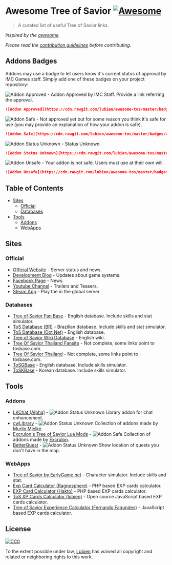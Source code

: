 # Awesome Tree of Savior [![Awesome](https://cdn.rawgit.com/sindresorhus/awesome/d7305f38d29fed78fa85652e3a63e154dd8e8829/media/badge.svg)](https://github.com/sindresorhus/awesome)

> A curated list of useful Tree of Savior links.

*Inspired by the [awesome](https://github.com/sindresorhus/awesome).*

*Please read the [contribution guidelines](CONTRIBUTING.md) before contributing.*

## Addons Badges

Addons may use a badge to let users know it's current status of approval by IMC Games staff. Simply add one of these badges on your project repository:

![Addon Approved](https://cdn.rawgit.com/lubien/awesome-tos/master/badges/addon-approved.svg) - Addon Approved by IMC Staff. Provide a link referring the approval.

```md
![Addon Approved](https://cdn.rawgit.com/lubien/awesome-tos/master/badges/addon-approved.svg)
```

![Addon Safe](https://cdn.rawgit.com/lubien/awesome-tos/master/badges/addon-safe.svg) - Not approved yet but for some reason you think it's safe for use (you may provide an explanation of how your addon is safe).

```md
![Addon Safe](https://cdn.rawgit.com/lubien/awesome-tos/master/badges/addon-safe.svg)
```

![Addon Status Unknown](https://cdn.rawgit.com/lubien/awesome-tos/master/badges/addon-unknown.svg) - Status Unknown.

```md
![Addon Status Unknown](https://cdn.rawgit.com/lubien/awesome-tos/master/badges/addon-unknown.svg)
```

![Addon Unsafe](https://cdn.rawgit.com/lubien/awesome-tos/master/badges/addon-unsafe.svg) - Your addon is not safe. Users must use at their own will.

```md
![Addon Unsafe](https://cdn.rawgit.com/lubien/awesome-tos/master/badges/addon-unsafe.svg)
```

## Table of Contents

- [Sites](#sites)
  - [Official](#official)
  - [Databases](#databases)
- [Tools](#tools)
  - [Addons](#webapps)
  - [WebApps](#webapps)


## Sites

### Official

- [Official Website](http://www.treeofsavior.com/) - Server status and news.
- [Development Blog](http://blog.treeofsavior.com/) - Updates about game systems.
- [Facebook Page](https://www.facebook.com/treeofsavior) - News.
- [Youtube Channel](https://www.youtube.com/channel/UCMxglTOQpL2-UhHWun7OWdQ) - Trailers and Teasers.
- [Steam App](http://store.steampowered.com/app/372000/) - Play the in the global server.

### Databases

- [Tree of Savior Fan Base](http://www.tosbase.com/) - English database. Include skills and stat simulator.
- [ToS Database (BR)](http://tosdatabase.com.br/) - Brazilian database. Include skills and stat simulator.
- [ToS Database (Dot Net)](http://tosdatabase.net/us/) - English database.
- [Tree of Savior Wiki Database](http://toswiki.treeofsaviorgame.com/) - English wiki.
- [Tree Of Savior Thailand Fansite](http://www.treeofsavior-th.com/) - Not complete, some links point to tosbase.com.
- [Tree Of Savior Thailand](http://www.treeofsaviorthailand.com/) - Not complete, some links point to tosbase.com.
- [ToSGBase](https://tos.neet.tv/) - English database. Include skills simulator.
- [ToSKBase](https://tos-kr.neet.tv/) - Korean database. Include skills simulator.

## Tools

### Addons

- [LKChat (Alpha)](https://forum.treeofsavior.com/t/addon-lkchat-alpha/208502) - ![Addon Status Unknown](https://cdn.rawgit.com/lubien/awesome-tos/master/badges/addon-unknown.svg) Library addon for chat enhancement.
- [cwLibrary](https://github.com/fiote/treeofsavior-addons) - ![Addon Status Unknown](https://cdn.rawgit.com/lubien/awesome-tos/master/badges/addon-unknown.svg) Collection of addons made by [Murilo Mielke](https://github.com/fiote).
- [Excrulon's Tree of Savior Lua Mods](https://github.com/Excrulon/Tree-of-Savior-Lua-Mods) - ![Addon Safe](https://cdn.rawgit.com/lubien/awesome-tos/master/badges/addon-safe.svg) Collection of addons made by [Excrulon](https://github.com/Excrulon).
- [BetterQuest](https://www.reddit.com/r/treeofsavior/comments/4fa88z/betterquest_an_addonmod_for_the_quest_ui/) -  ![Addon Status Unknown](https://cdn.rawgit.com/lubien/awesome-tos/master/badges/addon-unknown.svg) Show location of quests you don't have in the map.

### WebApps

- [Tree of Savior by EarlyGame.net](http://earlygame.net/tos) - Character simulator. Include skills and stat.
- [Exp Card Calculator (Ragnosphere)](http://calc.ragnosphere.com/) - PHP based EXP cards calculator.
- [EXP Card Calculator (Hakto)](http://tosexp.hakto.net/) - PHP based EXP cards calculator.
- [ToS XP Cards Calculator (lubien)](http://lubien.github.io/tosxp/) - Open source JavaScript based EXP cards calculator.
- [Tree of Savior Experience Calculator (Fernando Fagundes)](http://fernandofagundes.com/tosxp/) - JavaScript based EXP cards calculator.

## License

[![CC0](http://mirrors.creativecommons.org/presskit/buttons/88x31/svg/cc-zero.svg)](https://creativecommons.org/publicdomain/zero/1.0/)

To the extent possible under law, [Lubien](https://github.com/lubien) has waived all copyright and related or neighboring rights to this work.
